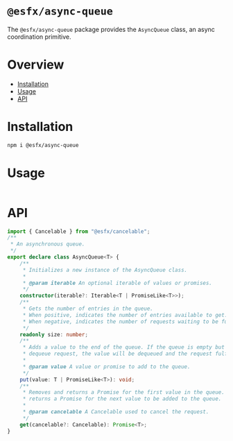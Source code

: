 # `@esfx/async-queue`

The `@esfx/async-queue` package provides the `AsyncQueue` class, an async coordination primitive.

# Overview

* [Installation](#installation)
* [Usage](#usage)
* [API](#api)

# Installation

```sh
npm i @esfx/async-queue
```

# Usage

```ts
```

# API

```ts
import { Cancelable } from "@esfx/cancelable";
/**
 * An asynchronous queue.
 */
export declare class AsyncQueue<T> {
    /**
     * Initializes a new instance of the AsyncQueue class.
     *
     * @param iterable An optional iterable of values or promises.
     */
    constructor(iterable?: Iterable<T | PromiseLike<T>>);
    /**
     * Gets the number of entries in the queue.
     * When positive, indicates the number of entries available to get.
     * When negative, indicates the number of requests waiting to be fulfilled.
     */
    readonly size: number;
    /**
     * Adds a value to the end of the queue. If the queue is empty but has a pending
     * dequeue request, the value will be dequeued and the request fulfilled.
     *
     * @param value A value or promise to add to the queue.
     */
    put(value: T | PromiseLike<T>): void;
    /**
     * Removes and returns a Promise for the first value in the queue. If the queue is empty,
     * returns a Promise for the next value to be added to the queue.
     *
     * @param cancelable A Cancelable used to cancel the request.
     */
    get(cancelable?: Cancelable): Promise<T>;
}
```
